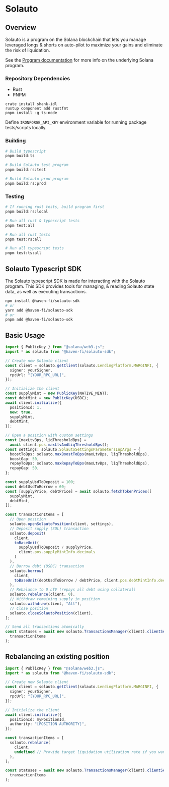# Solauto

## Overview

Solauto is a program on the Solana blockchain that lets you manage leveraged longs & shorts on auto-pilot to maximize your gains and eliminate the risk of liquidation.

See the [Program documentation](/programs/solauto/README.md) for more info on the underlying Solana program.

### Repository Dependencies

- Rust
- PNPM

```
crate install shank-idl
rustup component add rustfmt
pnpm install -g ts-node
```

Define `IRONFORGE_API_KEY` environment variable for running package tests/scripts locally.

### Building

```bash
# Build typescript
pnpm build:ts

# Build Solauto test program
pnpm build:rs:test

# Build Solauto prod program
pnpm build:rs:prod
```

### Testing

```bash
# If running rust tests, build program first
pnpm build:rs:local

# Run all rust & typescript tests
pnpm test:all

# Run all rust tests
pnpm test:rs:all

# Run all typescript tests
pnpm test:ts:all
```

## Solauto Typescript SDK

The Solauto typescript SDK is made for interacting with the Solauto program. This SDK provides tools for managing, & reading Solauto state data, as well as executing transactions.

```bash
npm install @haven-fi/solauto-sdk
# or
yarn add @haven-fi/solauto-sdk
# or
pnpm add @haven-fi/solauto-sdk
```

## Basic Usage

```typescript
import { PublicKey } from "@solana/web3.js";
import * as solauto from "@haven-fi/solauto-sdk";

// Create new Solauto client
const client = solauto.getClient(solauto.LendingPlatform.MARGINFI, {
  signer: yourSigner,
  rpcUrl: "[YOUR_RPC_URL]",
});

// Initialize the client
const supplyMint = new PublicKey(NATIVE_MINT);
const debtMint = new PublicKey(USDC);
await client.initialize({
  positionId: 1,
  new: true,
  supplyMint,
  debtMint,
});

// Open a position with custom settings
const [maxLtvBps, liqThresholdBps] =
  await client.pos.maxLtvAndLiqThresholdBps();
const settings: solauto.SolautoSettingsParametersInpArgs = {
  boostToBps: solauto.maxBoostToBps(maxLtvBps, liqThresholdBps),
  boostGap: 50,
  repayToBps: solauto.maxRepayToBps(maxLtvBps, liqThresholdBps),
  repayGap: 50,
};

const supplyUsdToDeposit = 100;
const debtUsdToBorrow = 60;
const [supplyPrice, debtPrice] = await solauto.fetchTokenPrices([
  supplyMint,
  debtMint,
]);

const transactionItems = [
  // Open position
  solauto.openSolautoPosition(client, settings),
  // Deposit supply (SOL) transaction
  solauto.deposit(
    client,
    toBaseUnit(
      supplyUsdToDeposit / supplyPrice,
      client.pos.supplyMintInfo.decimals
    )
  ),
  // Borrow debt (USDC) transaction
  solauto.borrow(
    client,
    toBaseUnit(debtUsdToBorrow / debtPrice, client.pos.debtMintInfo.decimals)
  ),
  // Rebalance to 0 LTV (repays all debt using collateral)
  solauto.rebalance(client, 0),
  // Withdraw remaining supply in position
  solauto.withdraw(client, "All"),
  // Close position
  solauto.closeSolautoPosition(client),
];

// Send all transactions atomically
const statuses = await new solauto.TransactionsManager(client).clientSend(
  transactionItems
);
```

## Rebalancing an existing position

```typescript
import { PublicKey } from "@solana/web3.js";
import * as solauto from "@haven-fi/solauto-sdk";

// Create new Solauto client
const client = solauto.getClient(solauto.LendingPlatform.MARGINFI, {
  signer: yourSigner,
  rpcUrl: "[YOUR_RPC_URL]",
});

// Initialize the client
await client.initialize({
  positionId: myPositionId,
  authority: "[POSITION AUTHORITY]",
});

const transactionItems = [
  solauto.rebalance(
    client,
    undefined // Provide target liquidation utilization rate if you want a specific LTV, otherwise it will rebalance according to position's settings (default)
  ),
];

const statuses = await new solauto.TransactionsManager(client).clientSend(
  transactionItems
);
```

